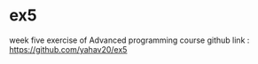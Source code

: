 # ex5
week five exercise of Advanced programming course
github link : https://github.com/yahav20/ex5
